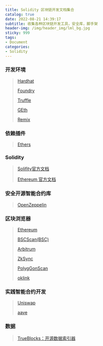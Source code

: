 ```yaml
---
title: Solidity 区块链开发文档集合
catalog: true
date: 2022-08-21 14:39:17
subtitle: 收集各种区块链开发工具，安全库，脚手架
header-img: /img/header_img/lml_bg.jpg
sticky: 999
tags:
- Document
categories:
- Solidity
---
```


### 开发环境

> [Hardhat](https://hardhat.org/hardhat-runner/docs/getting-started#quick-start)
> 
> [Foundry](https://book.getfoundry.sh/)
> 
> [Truffle](https://trufflesuite.com/docs/truffle/quickstart/)
> 
> [GEth](https://geth.ethereum.org/downloads)
> 
> [Remix](https://remix.ethereum.org/)

### 依赖插件
> [Ethers](https://docs.ethers.org)
> 


### Solidity

> [Solifity官方文档](https://soliditylang.org/)
> 
> [Ethereum 官方文档](https://ethereum.org/zh/developers/docs)
>


### 安全开源智能合约库
> [OpenZeppelin](https://docs.openzeppelin.com/)
> 

### 区块浏览器
> [Ethereum](https://cn.etherscan.com/)
> 
> [BSCScan(BSC)](https://bscscan.com/)
> 
> [Arbitrum](https://arbiscan.io/)
> 
> [ZkSync](https://explorer.zksync.io/)
> 
> [PolygGonScan](https://polygonscan.com/)
> 
> [oklink](https://www.oklink.com/cn/apiplans)
> 

### 实践智能合约开发

> [Uniswap](https://github.com/Uniswap)
> 
> [aave](https://github.com/aave)
> 


### 数据
>[TrueBlocks：开源数据索引器](https://trueblocks.io/docs/install/install-explorer/)
> 
> 
> 
